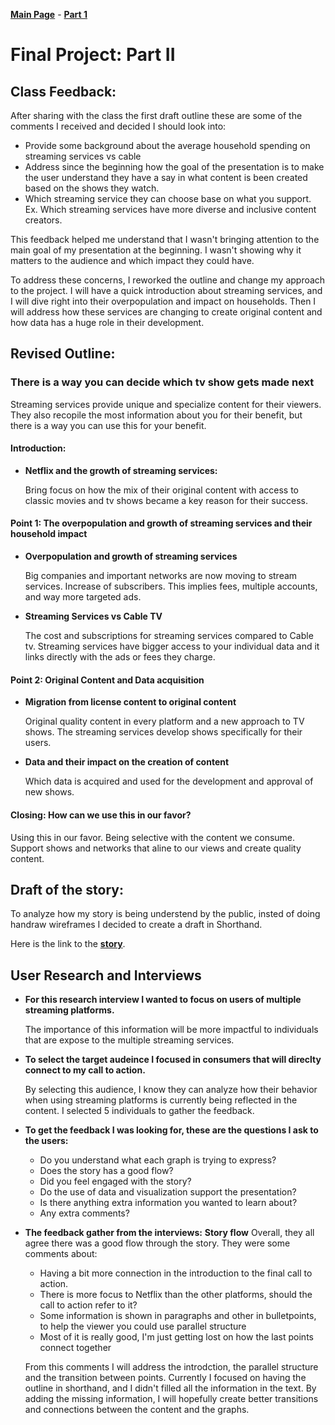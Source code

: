 [**Main Page**](https://sandrac1996.github.io/Cota_Portfolio/) - [**Part 1**](https://sandrac1996.github.io/Cota_Portfolio/FP1.html)


# Final Project: Part II

## Class Feedback:

After sharing with the class the first draft outline these are some of the comments I received and decided I should look into:
 - Provide some background about the average household spending on streaming services vs cable
 - Address since the beginning how the goal of the presentation is to make the user understand they have a say in what content is been created based on the shows they watch.
 - Which streaming service they can choose base on what you support. Ex. Which streaming services have more diverse and inclusive content creators.

This feedback helped me understand that I wasn't bringing attention to the main goal of my presentation at the beginning. I wasn't showing why it matters to the audience and which impact they could have. 

To address these concerns, I reworked the outline and change my approach to the project. I will have a quick introduction about streaming services, and I will dive right into their overpopulation and impact on households. Then I will address how these services are changing to create original content and how data has a huge role in their development.  

## Revised Outline:

### There is a way you can decide which tv show gets made next
  
Streaming services provide unique and specialize content for their viewers. They also recopile the most information about you for their benefit, but there is a way you can use this for your benefit.

#### Introduction:

  - **Netflix and the growth of streaming services:**

     Bring focus on how the mix of their original content with access to classic movies and tv shows became a key reason for their success.

#### Point 1: The overpopulation and growth of streaming services and their household impact

 - **Overpopulation and growth of streaming services**

   Big companies and important networks are now moving to stream services. Increase of subscribers. This implies fees, multiple accounts, and way more targeted ads.

 - **Streaming Services vs Cable TV**

   The cost and subscriptions for streaming services compared to Cable tv. Streaming services have bigger access to your individual data and it links directly with the ads or   fees they charge. 

#### Point 2: Original Content and Data acquisition

  - **Migration from license content to original content**
  
    Original quality content in every platform and a new approach to TV shows. The streaming services develop shows specifically for their users.

  - **Data and their impact on the creation of content**
 
    Which data is acquired and used for the development and approval of new shows.

#### Closing: How can we use this in our favor?
   Using this in our favor. Being selective with the content we consume. Support shows and networks that aline to our views and create quality content.
   
## Draft of the story:

To analyze how my story is being understend by the public, insted of doing handraw wireframes I decided to create a draft in Shorthand. 

Here is the link to the [**story**](https://preview.shorthand.com/NGa58NJK5iNJaKkk).

## User Research and Interviews

  - **For this research interview I wanted to focus on users of multiple streaming platforms.**

    The importance of this information will be more impactful to individuals that are expose to the multiple streaming services. 
    
  - **To select the target audeince I focused in consumers that will direclty connect to my call to action.**
 
    By selecting this audience, I know they can analyze how their behavior when using streaming platforms is currently being reflected in the content. I selected 5 individuals to gather the feedback.
    
  - **To get the feedback I was looking for, these are the questions I ask to the users:**
     - Do you understand what each graph is trying to express?
     - Does the story has a good flow?
     - Did you feel engaged with the story?
     - Do the use of data and visualization support the presentation?
     - Is there anything extra information you wanted to learn about?
     - Any extra comments?  
    
   - **The feedback gather from the interviews:**
     **Story flow**
       Overall, they all agree there was a good flow through the story.
       They were some comments about: 
       - Having a bit more connection in the introduction to the final call to action.
       - There is more focus to Netflix than the other platforms, should the call to action refer to it?
       - Some information is shown in paragraphs and other in bulletpoints, to help the viewer you could use parallel structure
       - Most of it is really good, I'm just getting lost on how the last points connect together
       
       From this comments I will address the introdction, the parallel structure and the transition between points. Currently I focused on having the outline in shorthand, and I didn't filled all the information in the text. By adding the missing information, I will hopefully create better transitions and connections between the content and the graphs. 
    
   
    

